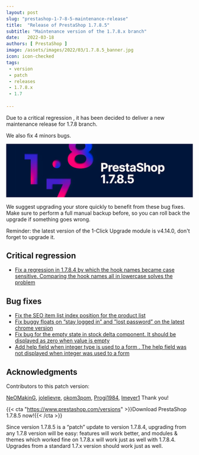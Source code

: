 ```yaml
---
layout: post
slug: "prestashop-1-7-8-5-maintenance-release"
title:  "Release of PrestaShop 1.7.8.5"
subtitle: "Maintenance version of the 1.7.8.x branch"
date:   2022-03-18
authors: [ PrestaShop ]
image: /assets/images/2022/03/1.7.8.5_banner.jpg
icon: icon-checked
tags:
 - version
 - patch
 - releases
 - 1.7.8.x
 - 1.7

---
```


Due to a critical regression , it has been decided to deliver a new maintenance release for 1.7.8 branch.

We also fix 4 minors bugs.


![1.7.8.5 is available!](/assets/images/2022/03/1.7.8.5_banner.jpg)


We suggest upgrading your store quickly to benefit from these bug fixes. Make sure to perform a full manual backup before, so you can roll back the upgrade if something goes wrong.

Reminder: the latest version of the 1-Click Upgrade module is v4.14.0, don't forget to upgrade it.

## Critical regression

- [Fix a regression in 1.7.8.4 by which the hook  names  became case sensitive. Comparing the hook names all in lowercase solves the problem](https://github.com/PrestaShop/PrestaShop/pull/27874)


## Bug fixes

- [Fix the SEO  item list index position for the product list](https://github.com/PrestaShop/PrestaShop/issues/27725)
- [Fix buggy floats on “stay logged in” and ”lost password” on the latest chrome version](https://github.com/PrestaShop/PrestaShop/issues/27835)
- [Fix bug for the empty state in stock delta component. It should be displayed as zero when value is empty](https://github.com/PrestaShop/PrestaShop/issues/27736)
- [Add help field when integer type is used to a form . The help field was not displayed when integer was used to a form](https://github.com/PrestaShop/PrestaShop/issues/27761)



## Acknowledgments

Contributors to this patch version:

[NeOMakinG](https://github.com/neomaking), [jolelievre](https://github.com/jolelievre), [okom3pom](https://github.com/okom3pom), [Progi1984](https://github.com/progi1984), [lmeyer1](https://github.com/lmeyer1)
Thank you!

{{< cta "https://www.prestashop.com/versions" >}}Download PrestaShop 1.7.8.5 now!{{< /cta >}}

Since version 1.7.8.5 is a “patch” update to version 1.7.8.4, upgrading from any 1.7.8 version will be easy: features will work better, and modules & themes which worked fine on 1.7.8.x will work just as well with 1.7.8.4. Upgrades from a standard 1.7.x version should work just as well.
